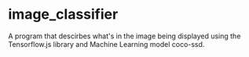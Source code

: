 # image_classifier
 A program that descirbes what's in the image being displayed using the Tensorflow.js library and Machine Learning model coco-ssd.

